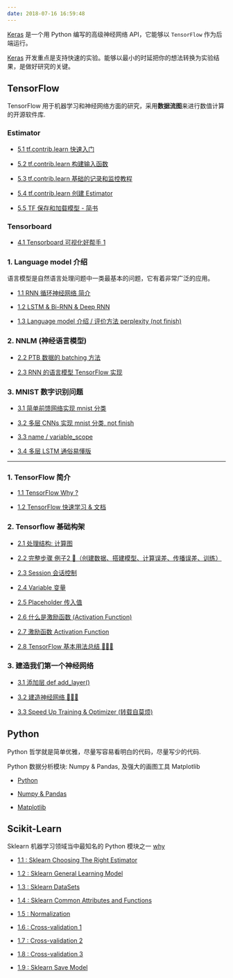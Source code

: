 ```yaml
---
date: 2018-07-16 16:59:48
---
```


[Keras][k1] 是一个用 Python 编写的高级神经网络 API，它能够以 `TensorFlow`  作为后端运行。

[Keras][k2] 开发重点是支持快速的实验。能够以最小的时延把你的想法转换为实验结果，是做好研究的关键。 

[0]: /tensorflow
[k1]: https://keras.io/zh/
[k2]: https://keras.io/zh/models/about-keras-models/

## TensorFlow

TensorFlow 用于机器学习和神经网络方面的研究，采用**数据流图**来进行数值计算的开源软件库.

### Estimator

- [5.1 tf.contrib.learn 快速入门][t5.1]

- [5.2 tf.contrib.learn 构建输入函数][t5.2]

- [5.3 tf.contrib.learn 基础的记录和监控教程][t5.3]

- [5.4 tf.contrib.learn 创建 Estimator][t5.4]

- [5.5 TF 保存和加载模型 - 简书][t5.5]

[t5.1]: /2018/10/31/tensorflow/tf-5.1-contrib-learn-Quickstart/
[t5.2]: /2018/11/01/tensorflow/tf-5.2-contrib-learn-Input-fn/
[t5.3]: /2018/11/04/tensorflow/tf-5.3-contrib-learn-MonitorAPI/
[t5.4]: /2018/11/04/tensorflow/tf-5.4-contrib-learn-Estimator/
[t5.5]: https://www.jianshu.com/p/8850127ed25d

### Tensorboard

- [4.1 Tensorboard 可视化好帮手 1][t4.1]

[t4.1]: /2017/09/12/tensorflow/tf-4.1-tensorboard1/

### 1. Language model 介绍 

语言模型是自然语言处理问题中一类最基本的问题，它有着非常广泛的应用。

- [1.1 RNN 循环神经网络 简介][8.1]

- [1.2 LSTM & Bi-RNN & Deep RNN][8.2]

- [1.3 Language model 介绍 / 评价方法 perplexity (not finish)][0]

[8.1]: /2018/11/08/tensorflow/tf-google-8-rnn-1/
[8.2]: /2018/11/10/tensorflow/tf-google-8-rnn-2/

### 2. NNLM (神经语言模型)

- [2.2 PTB 数据的 batching 方法][9.2.2]

- [2.3 RNN 的语言模型 TensorFlow 实现][9.2.3]

[9.2.2]: /2018/10/01/tensorflow/tf-nlp-9.2.2/
[9.2.3]: /2018/10/02/tensorflow/tf-nlp-9.2.3/

### 3. MNIST 数字识别问题

- [3.1 简单前馈网络实现 mnist 分类][minst1]

- [3.2 多层 CNNs 实现 mnist 分类, not finish][0]

- [3.3 name / variable_scope][minst3]

- [3.4 多层 LSTM 通俗易懂版][minst4]

[minst1]: /2018/10/04/tensorflow/tf-mnist-1-beginners/
[minst3]: /2017/10/05/tensorflow/tf-4.3-name-variable_scope/
[minst4]: /2017/10/07/tensorflow/tf-simple-lstms/

[0]: /tensorflow

---

### 1. TensorFlow 简介

- [1.1 TensorFlow Why ?][t1]

- [1.2 TensorFlow 快速学习 & 文档][t2]  

[t1]: /2017/08/22/tensorflow/tf-1.1-why/
[t2]: /2017/10/23/tensorflow/tf-doc/

### 2. Tensorflow 基础构架

- [2.1 处理结构: 计算图][t2.1]

- [2.2 完整步骤 例子2 🌰（创建数据、搭建模型、计算误差、传播误差、训练）][t2.2]

- [2.3 Session 会话控制][t2.3]

- [2.4 Variable 变量][t2.4]

- [2.5 Placeholder 传入值][t2.5]

- [2.6 什么是激励函数 (Activation Function)][t2.6]

- [2.7 激励函数 Activation Function][t2.7]

- [2.8 TensorFlow 基本用法总结 🌰🌰🌰][t2.8]

[t2.1]: /2017/08/25/tensorflow/tf-2.1-structure/
[t2.2]: /2017/08/27/tensorflow/tf-2.2-example/
[t2.3]: /2017/08/28/tensorflow/tf-2.3-session/
[t2.4]: /2017/08/29/tensorflow/tf-2.4-variable/
[t2.5]: /2017/08/30/tensorflow/tf-2.5-placeholde/
[t2.6]: /2017/09/07/tensorflow/tf-2.6-A-activation-function/
[t2.7]: /2017/09/07/tensorflow/tf-2.6-B-activation-function/
[t2.8]: /2017/09/08/tensorflow/tf-2.8-tensorflow-basic-summary/

### 3. 建造我们第一个神经网络

- [3.1 添加层 def add_layer()][t3.1]

- [3.2 建造神经网络 🌰🌰🌰][t3.2]

- [3.3 Speed Up Training & Optimizer (转载自莫烦)][t3.3]

[t3.1]: /2017/09/09/tensorflow/tf-3.1-add-layer/
[t3.2]: /2017/09/11/tensorflow/tf-3.2-create-NN/
[t3.3]: /2017/09/12/tensorflow/tf-3.3-A-speed-up-learning/

## Python

Python 哲学就是简单优雅，尽量写容易看明白的代码，尽量写少的代码.

Python 数据分析模块: Numpy & Pandas, 及强大的画图工具 Matplotlib

- [Python](/python_language)

- [Numpy & Pandas](/python_numpy_pandas)

- [Matplotlib](/python_matplotlib)

## Scikit-Learn

Sklearn 机器学习领域当中最知名的 Python 模块之一 [why][sklearn0] 

- [1.1 : Sklearn Choosing The Right Estimator][sklearn1]

- [1.2 : Sklearn General Learning Model][sklearn2]

- [1.3 : Sklearn DataSets][sklearn3]

- [1.4 : Sklearn Common Attributes and Functions][sklearn4]

- [1.5 : Normalization][sklearn5]

- [1.6 : Cross-validation 1][sklearn6]

- [1.7 : Cross-validation 2][sklearn7]

- [1.8 : Cross-validation 3][sklearn8]

- [1.9 : Sklearn Save Model][sklearn9]

[sklearn0]: /2018/01/03/python/py-sklearn-0-why/
[sklearn1]: /2018/01/03/python/py-sklearn-1-choosing-estimator/
[sklearn2]: /2018/01/05/python/py-sklearn-2-general-learning-model/
[sklearn3]: /2018/01/03/python/py-sklearn-3-database/
[sklearn4]: /2018/01/05/python/py-sklearn-4-common-attributes/
[sklearn5]: /2018/01/06/python/py-sklearn-5-normalization/
[sklearn6]: /2018/01/08/python/py-sklearn-6-cross-validation-1/
[sklearn7]: /2018/01/09/python/py-sklearn-6-cross-validation-2/
[sklearn8]: /2018/01/09/python/py-sklearn-6-cross-validation-3/
[sklearn9]: /2018/01/10/python/py-sklearn-7-save-model/
